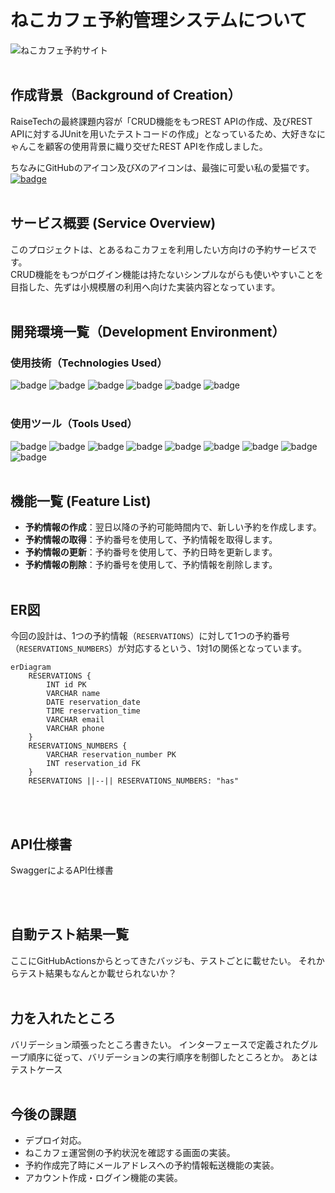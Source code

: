 # ねこカフェ予約管理システムについて

![ねこカフェ予約サイト](https://github.com/user-attachments/assets/b206680f-2e73-4ac5-8124-344b3b1aa154)
<br />
<br />

## 作成背景（Background of Creation）

RaiseTechの最終課題内容が「CRUD機能をもつREST APIの作成、及びREST
APIに対するJUnitを用いたテストコードの作成」となっているため、大好きなにゃんこを顧客の使用背景に織り交ぜたREST
APIを作成しました。<br />

ちなみにGitHubのアイコン及びXのアイコンは、最強に可愛い私の愛猫です。[![badge](https://img.shields.io/badge/%40beginning0401（私のXアカウントに飛びます）-%23000000?style=social&logo=x)](https://x.com/beginning0401)
<br />
<br />

## サービス概要 (Service Overview)

このプロジェクトは、とあるねこカフェを利用したい方向けの予約サービスです。</br>
CRUD機能をもつがログイン機能は持たないシンプルながらも使いやすいことを目指した、先ずは小規模層の利用へ向けた実装内容となっています。
<br />
<br />

## 開発環境一覧（Development Environment）

### 使用技術（Technologies Used）

![badge](https://img.shields.io/badge/language-Java_17-%23007396)
![badge](https://img.shields.io/badge/springboot-3.2.6-%236DB33F?logo=spring)
![badge](https://img.shields.io/badge/MySQL-%234479A1?logo=mysql&logoColor=white)
![badge](https://img.shields.io/badge/MyBatis-%23DC382D?logoColor=white)
![badge](https://img.shields.io/badge/Junit5-%2325A162?logo=junit5&logoColor=white)
![badge](https://img.shields.io/badge/JSON-%23000000?logo=json&logoColor=white)
<br />
<br />

### 使用ツール（Tools Used）

![badge](https://img.shields.io/badge/Postman-%23FF6C37?logo=postman&logoColor=white)
![badge](https://img.shields.io/badge/Docker-%232496ED?logo=docker&logoColor=white)
![badge](https://img.shields.io/badge/Sonar_Cloud-%23F3702A?logo=sonarcloud&logoColor=white)
![badge](https://img.shields.io/badge/IntelliJ_IDEA-%23000000?logo=intellijidea&logoColor=white)
![badge](https://img.shields.io/badge/GitHub-%23181717?logo=github&logoColor=white)
![badge](https://img.shields.io/badge/GitHub_Actions-%232088FF?logo=githubactions&logoColor=white)
![badge](https://img.shields.io/badge/Canva-%2300C4CC?logo=canva&logoColor=white)
![badge](https://img.shields.io/badge/Swagger-%2385EA2D?logo=swagger&logoColor=white)
![badge](https://img.shields.io/badge/Shields.io-%23000000?logo=shieldsdotio&logoColor=white)
<br />
<br />

## 機能一覧 (Feature List)

- **予約情報の作成**：翌日以降の予約可能時間内で、新しい予約を作成します。
- **予約情報の取得**：予約番号を使用して、予約情報を取得します。
- **予約情報の更新**：予約番号を使用して、予約日時を更新します。
- **予約情報の削除**：予約番号を使用して、予約情報を削除します。
  <br />
  <br />

## ER図

今回の設計は、1つの予約情報（`RESERVATIONS`）に対して1つの予約番号（`RESERVATIONS_NUMBERS`）が対応するという、1対1の関係となっています。

```mermaid
erDiagram
    RESERVATIONS {
        INT id PK
        VARCHAR name
        DATE reservation_date
        TIME reservation_time
        VARCHAR email
        VARCHAR phone
    }
    RESERVATIONS_NUMBERS {
        VARCHAR reservation_number PK
        INT reservation_id FK
    }
    RESERVATIONS ||--|| RESERVATIONS_NUMBERS: "has"
```

<br />
<br />

## API仕様書

SwaggerによるAPI仕様書

<br />
<br />

## 自動テスト結果一覧

ここにGitHubActionsからとってきたバッジも、テストごとに載せたい。
それからテスト結果もなんとか載せられないか？
<br />
<br />

## 力を入れたところ

バリデーション頑張ったところ書きたい。
インターフェースで定義されたグループ順序に従って、バリデーションの実行順序を制御したところとか。
あとはテストケース
<br />
<br />

## 今後の課題

- デプロイ対応。
- ねこカフェ運営側の予約状況を確認する画面の実装。
- 予約作成完了時にメールアドレスへの予約情報転送機能の実装。
- アカウント作成・ログイン機能の実装。
  <br />
  <br />
